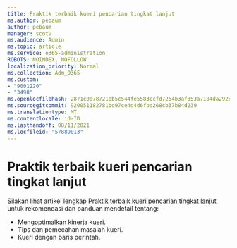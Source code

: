 ```yaml
---
title: Praktik terbaik kueri pencarian tingkat lanjut
ms.author: pebaum
author: pebaum
manager: scotv
ms.audience: Admin
ms.topic: article
ms.service: o365-administration
ROBOTS: NOINDEX, NOFOLLOW
localization_priority: Normal
ms.collection: Adm_O365
ms.custom:
- "9001220"
- "3498"
ms.openlocfilehash: 2871c0d78721eb5c544fe5583ccfd7264b3af853a7184da292dff47289700d8e
ms.sourcegitcommit: 920051182781bd97ce4d4d6fbd268cb37b84d239
ms.translationtype: MT
ms.contentlocale: id-ID
ms.lasthandoff: 08/11/2021
ms.locfileid: "57889013"
---
```

# <a name="advanced-hunting-query-best-practices"></a>Praktik terbaik kueri pencarian tingkat lanjut

Silakan lihat artikel lengkap [Praktik terbaik kueri pencarian tingkat lanjut](https://docs.microsoft.com/windows/security/threat-protection/microsoft-defender-atp/advanced-hunting-best-practices#optimize-query-performance) untuk rekomendasi dan panduan mendetail tentang:
- Mengoptimalkan kinerja kueri.
- Tips dan pemecahan masalah kueri.
- Kueri dengan baris perintah.


